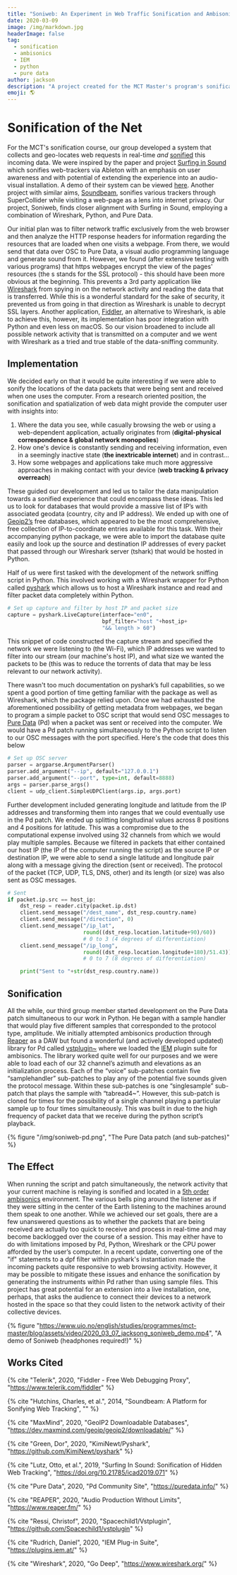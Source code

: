```yaml
---
title: "Soniweb: An Experiment in Web Traffic Sonification and Ambisonics"
date: 2020-03-09
image: /img/markdown.jpg
headerImage: false
tag:
  - sonification
  - ambisonics
  - IEM
  - python
  - pure data
author: jackson
description: "A project created for the MCT Master's program's sonification course"
emoji: 🌎
---
```


# Sonification of the Net

For the MCT's sonification course, our group developed a system that collects and geo-locates web requests in real-time _and_ [sonified](https://en.wikipedia.org/wiki/Sonification) this incoming data. We were inspired by the paper and project [Surfing in Sound](https://www.researchgate.net/publication/334041357_Surfing_In_Sound_Sonification_of_Hidden_Web_Tracking) which sonifies web-trackers via Ableton with an emphasis on user awareness and with potential of extending the experience into an audio-visual installation. A demo of their system can be viewed [here](https://www.youtube.com/watch?v=ug3GfEe801k). Another project with similar aims, [Soundbeam](https://www.researchgate.net/publication/335452963_Soundbeam_a_Platform_for_Sonifying_Web_Tracking), sonifies various trackers through SuperCollider while visiting a web-page as a lens into internet privacy. Our project, Soniweb, finds closer alignment with Surfing in Sound, employing a combination of Wireshark, Python, and Pure Data.

Our initial plan was to filter network traffic exclusively from the web browser and then analyze the HTTP response headers for information regarding the resources that are loaded when one visits a webpage. From there, we would send that data over OSC to Pure Data, a visual audio programming language and generate sound from it. However, we found (after extensive testing with various programs) that https webpages encrypt the view of the pages' resources (the s stands for the SSL protocol) - this should have been more obvious at the beginning. This prevents a 3rd party application like [Wireshark](https://www.wireshark.org/) from spying in on the network activity and reading the data that is transferred. While this is a wonderful standard for the sake of security, it prevented us from going in that direction as Wireshark is unable to decrypt SSL layers. Another application, [Fiddler](https://www.telerik.com/fiddler), an alternative to Wireshark, is able to achieve this, however, its implementation has poor integration with Python and even less on macOS. So our vision broadened to include all possible network activity that is transmitted on a computer and we went with Wireshark as a tried and true stable of the data-sniffing community.

## Implementation

We decided early on that it would be quite interesting if we were able to sonify the locations of the data packets that were being sent and received when one uses the computer. From a research oriented position, the sonification and spatialization of web data might provide the computer user with insights into:

1. Where the data you see, while casually browsing the web or using a web-dependent application, actually originates from (**digital-physical correspondence & global network monopolies**)
2. How one's device is constantly sending and receiving information, even in a seemingly inactive state (**the inextricable internet**) and in contrast...
3. How some webpages and applications take much more aggressive approaches in making contact with your device (**web tracking & privacy overreach**)

These guided our development and led us to tailor the data manipulation towards a sonified experience that could encompass these ideas. This led us to look for databases that would provide a massive list of IP’s with associated geodata (country, city and IP address). We ended up with one of [Geoip2’s](https://dev.maxmind.com/geoip/geoip2/downloadable/) free databases, which appeared to be the most comprehensive, free collection of IP-to-coordinate entries available for this task. With their accompanying python package, we were able to import the database quite easily and look up the source and destination IP addresses of every packet that passed through our Wireshark server (tshark) that would be hosted in Python.

Half of us were first tasked with the development of the network sniffing script in Python. This involved working with a Wireshark wrapper for Python called [pyshark](https://github.com/KimiNewt/pyshark) which allows us to host a Wireshark instance and read and filter packet data completely within Python.

```python
# Set up capture and filter by host IP and packet size
capture = pyshark.LiveCapture(interface="en0",
                              bpf_filter="host "+host_ip+
                              "&& length > 60")
```

This snippet of code constructed the capture stream and specified the network we were listening to (the Wi-Fi), which IP addresses we wanted to filter into our stream (our machine's host IP), and what size we wanted the packets to be (this was to reduce the torrents of data that may be less relevant to our network activity).

There wasn't too much documentation on pyshark’s full capabilities, so we spent a good portion of time getting familiar with the package as well as Wireshark, which the package relied upon. Once we had exhausted the aforementioned possibility of getting metadata from webpages, we began to program a simple packet to OSC script that would send OSC messages to [Pure Data](https://puredata.info/) (Pd) when a packet was sent or received into the computer. We would have a Pd patch running simultaneously to the Python script to listen to our OSC messages with the port specified. Here's the code that does this below

```python
# Set up OSC server
parser = argparse.ArgumentParser()
parser.add_argument("--ip", default="127.0.0.1")
parser.add_argument("--port", type=int, default=8888)
args = parser.parse_args()
client = udp_client.SimpleUDPClient(args.ip, args.port)
```

Further development included generating longitude and latitude from the IP addresses and transforming them into ranges that we could eventually use in the Pd patch. We ended up splitting longitudinal values across 8 positions and 4 positions for latitude. This was a compromise due to the computational expense involved using 32 channels from which we would play multiple samples. Because we filtered in packets that either contained our host IP (the IP of the computer running the script) as the source IP or destination IP, we were able to send a single latitude and longitude pair along with a message giving the direction (sent or received). The protocol of the packet (TCP, UDP, TLS, DNS, other) and its length (or size) was also sent as OSC messages.

```python
# Sent
if packet.ip.src == host_ip:
    dst_resp = reader.city(packet.ip.dst)
    client.send_message("/dest_name", dst_resp.country.name)
    client.send_message("/direction", 0)
    client.send_message("/ip_lat",
                        round((dst_resp.location.latitude+90)/60))
                        # 0 to 3 (4 degrees of differentiation)
    client.send_message("/ip_long",
                        round((dst_resp.location.longitude+180)/51.43))
                        # 0 to 7 (8 degrees of differentiation)

    print("Sent to "+str(dst_resp.country.name))
```

## Sonification

All the while, our third group member started development on the Pure Data patch simultaneous to our work in Python. He began with a sample handler that would play five different samples that corresponded to the protocol type, amplitude. We initially attempted ambisonics production through [Reaper](https://www.reaper.fm/) as a DAW but found a wonderful (and actively developed updated) library for Pd called [vstplugin~](https://github.com/Spacechild1/vstplugin) where we loaded the [IEM](https://plugins.iem.at/) plugin suite for ambisonics. The library worked quite well for our purposes and we were able to load each of our 32 channel’s azimuth and elevations as an initialization process. Each of the “voice” sub-patches contain five “samplehandler” sub-patches to play any of the potential five sounds given the protocol message. Within these sub-patches is one “singlesample” sub-patch that plays the sample with “tabread4~”. However, this sub-patch is cloned for times for the possibility of a single channel playing a particular sample up to four times simultaneously. This was built in due to the high frequency of packet data that we receive during the python script’s playback.

{% figure "/img/soniweb-pd.png", "The Pure Data patch (and sub-patches)" %}

## The Effect

When running the script and patch simultaneously, the network activity that your current machine is relaying is sonified and located in a [5th order ambisonics](https://en.wikipedia.org/wiki/Ambisonics) environment. The various bells ping around the listener as if they were sitting in the center of the Earth listening to the machines around them speak to one another. While we achieved our set goals, there are a few unanswered questions as to whether the packets that are being received are actually too quick to receive and process in real-time and may become backlogged over the course of a session. This may either have to do with limitations imposed by Pd, Python, Wireshark or the CPU power afforded by the user’s computer. In a recent update, converting one of the "if" statements to a dpf filter within pyshark's instantiation made the incoming packets quite responsive to web browsing activity. However, it may be possible to mitigate these issues and enhance the sonification by generating the instruments within Pd rather than using sample files. This project has great potential for an extension into a live installation, one, perhaps, that asks the audience to connect their devices to a network hosted in the space so that they could listen to the network activity of their collective devices.

{% figure "https://www.uio.no/english/studies/programmes/mct-master/blog/assets/video/2020_03_07_jacksong_soniweb_demo.mp4", "A demo of Soniweb (headphones required!)" %}

## Works Cited

{% cite "Telerik", 2020, "Fiddler - Free Web Debugging Proxy", "https://www.telerik.com/fiddler" %}

{% cite "Hutchins, Charles, et al.", 2014, "Soundbeam: A Platform for Sonifying Web Tracking", "" %}

{% cite "MaxMind", 2020, "GeoIP2 Downloadable Databases", "https://dev.maxmind.com/geoip/geoip2/downloadable/" %}

{% cite "Green, Dor", 2020, "KimiNewt/Pyshark", "https://github.com/KimiNewt/pyshark" %}

{% cite "Lutz, Otto, et al.", 2019, "Surfing In Sound: Sonification of Hidden Web Tracking", "https://doi.org/10.21785/icad2019.071" %}

{% cite "Pure Data", 2020, "Pd Community Site", "https://puredata.info/" %}

{% cite "REAPER", 2020, "Audio Production Without Limits", "https://www.reaper.fm/" %}

{% cite "Ressi, Christof", 2020, "Spacechild1/Vstplugin", "https://github.com/Spacechild1/vstplugin" %}

{% cite "Rudrich, Daniel", 2020, "IEM Plug-in Suite", "https://plugins.iem.at/" %}

{% cite "Wireshark", 2020, "Go Deep", "https://www.wireshark.org/" %}

